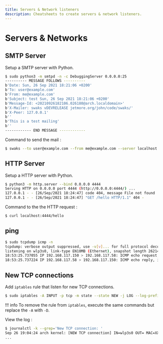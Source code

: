 ```yaml
---
title: Servers & Network listeners
description: Cheatsheets to create servers & network listeners.
---
```


# Servers & Networks

## SMTP Server

Setup a SMTP server with Python.

```bash
$ sudo python3 -m smtpd -n -c DebuggingServer 0.0.0.0:25
---------- MESSAGE FOLLOWS ----------
b'Date: Sun, 26 Sep 2021 18:21:06 +0200'
b'To: user@example.com'
b'From: me@example.com'
b'Subject: test Sun, 26 Sep 2021 18:21:06 +0200'
b'Message-Id: <20210926182106.026180@arch.localdomain>'
b'X-Mailer: swaks vDEVRELEASE jetmore.org/john/code/swaks/'
b'X-Peer: 127.0.0.1'
b''
b'This is a test mailing'
b''
------------ END MESSAGE ------------
```

Command to send the mail :

```bash
$ swaks --to user@example.com --from me@example.com --server localhost
```

## HTTP Server

Setup a HTTP server with Python.

```bash
$ python3 -m http.server --bind 0.0.0.0 4444
Serving HTTP on 0.0.0.0 port 4444 (http://0.0.0.0:4444/) ...
127.0.0.1 - - [26/Sep/2021 18:24:47] code 404, message File not found
127.0.0.1 - - [26/Sep/2021 18:24:47] "GET /hello HTTP/1.1" 404 -
```

Command to the the HTTP request :

```bash
$ curl localhost:4444/hello
```

## ping

```bash
$ sudo tcpdump icmp -n
tcpdump: verbose output suppressed, use -v[v]... for full protocol decode
listening on wlp3s0, link-type EN10MB (Ethernet), snapshot length 262144 bytes
18:53:25.737055 IP 192.168.117.150 > 192.168.117.58: ICMP echo request, id 1, seq 1, length 64
18:53:25.737224 IP 192.168.117.58 > 192.168.117.150: ICMP echo reply, id 1, seq 1, length 64
```

## New TCP connections

Add `iptables` rule that listen for new TCP connections.

```bash
$ sudo iptables -A INPUT -p tcp -m state --state NEW -j LOG --log-prefix "New TCP connection: " -i wlp3s0
```

!!! info
    To remove the rule from `iptables`, execute the same commands but replace the `-A` with `-D`.

View the log :

```bash
$ journalctl -k --grep='New TCP connection: '
Sep 26 19:04:24 arch kernel: [NEW TCP connection] IN=wlp3s0 OUT= MAC=XX:XX:XX:XX:XX:XX:XX:XX:XX:XX:XX:XX:XX:XX SRC=192.168.117.150 DST=192.168.117.58 LEN=60 TOS=0x00 PREC=0x00 TTL=64 ID=25957
...
```

